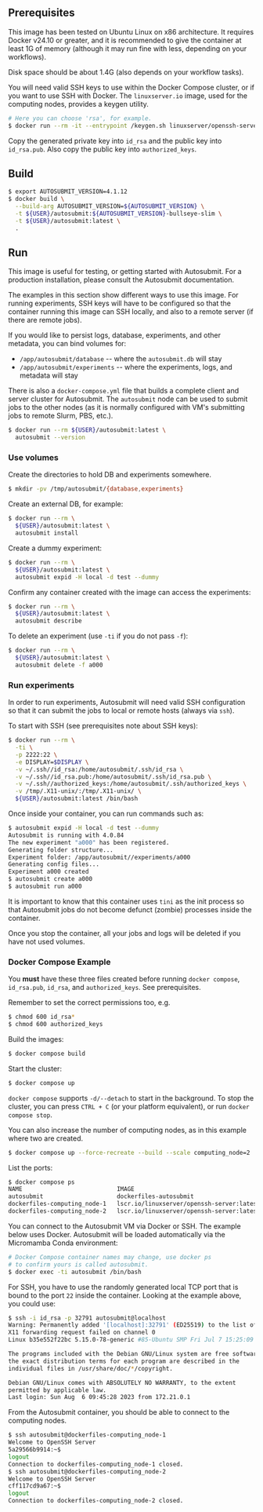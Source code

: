 ## Prerequisites

This image has been tested on Ubuntu Linux on x86 architecture.
It requires Docker v24.10 or greater, and it is recommended to
give the container at least 1G of memory (although it may run fine
with less, depending on your workflows).

Disk space should be about 1.4G (also depends on your workflow tasks). 

You will need valid SSH keys to use within the Docker Compose
cluster, or if you want to use SSH with Docker. The `linuxserver.io`
image, used for the computing nodes, provides a keygen utility.

```bash
# Here you can choose 'rsa', for example.
$ docker run --rm -it --entrypoint /keygen.sh linuxserver/openssh-server
```

Copy the generated private key into `id_rsa` and the public key
into `id_rsa.pub`. Also copy the public key into `authorized_keys`.

## Build

```bash
$ export AUTOSUBMIT_VERSION=4.1.12
$ docker build \
  --build-arg AUTOSUBMIT_VERSION=${AUTOSUBMIT_VERSION} \
  -t ${USER}/autosubmit:${AUTOSUBMIT_VERSION}-bullseye-slim \
  -t ${USER}/autosubmit:latest \
  .
```

## Run

This image is useful for testing, or getting started with Autosubmit.
For a production installation, please consult the Autosubmit documentation.

The examples in this section show different ways to use this image.
For running experiments, SSH keys will have to be configured so that
the container running this image can SSH locally, and also to a remote
server (if there are remote jobs).

If you would like to persist logs, database, experiments, and
other metadata, you can bind volumes for:

- `/app/autosubmit/database` -- where the `autosubmit.db` will stay
- `/app/autosubmit/experiments` -- where the experiments, logs, and metadata will stay

There is also a `docker-compose.yml` file that builds a complete
client and server cluster for Autosubmit. The `autosubmit` node
can be used to submit jobs to the other nodes (as it is normally
configured with VM's submitting jobs to remote Slurm, PBS, etc.).

```bash
$ docker run --rm ${USER}/autosubmit:latest \
  autosubmit --version
```

### Use volumes

Create the directories to hold DB and experiments somewhere.

```bash
$ mkdir -pv /tmp/autosubmit/{database,experiments}
```

Create an external DB, for example:

```bash
$ docker run --rm \
  ${USER}/autosubmit:latest \
  autosubmit install
```

Create a dummy experiment:

```bash
$ docker run --rm \
  ${USER}/autosubmit:latest \
  autosubmit expid -H local -d test --dummy
```

Confirm any container created with the image can access the experiments:

```bash
$ docker run --rm \
  ${USER}/autosubmit:latest \
  autosubmit describe
```

To delete an experiment (use `-ti` if you do not pass `-f`):

```bash
$ docker run --rm \
  ${USER}/autosubmit:latest \
  autosubmit delete -f a000
```

### Run experiments

In order to run experiments, Autosubmit will need valid
SSH configuration so that it can submit the jobs to local
or remote hosts (always via `ssh`).

To start with SSH (see prerequisites note about SSH keys):

```bash
$ docker run --rm \
  -ti \
  -p 2222:22 \
  -e DISPLAY=$DISPLAY \
  -v ~/.ssh//id_rsa:/home/autosubmit/.ssh/id_rsa \
  -v ~/.ssh//id_rsa.pub:/home/autosubmit/.ssh/id_rsa.pub \
  -v ~/.ssh//authorized_keys:/home/autosubmit/.ssh/authorized_keys \
  -v /tmp/.X11-unix/:/tmp/.X11-unix/ \
  ${USER}/autosubmit:latest /bin/bash
```

Once inside your container, you can run commands such as:

```bash
$ autosubmit expid -H local -d test --dummy
Autosubmit is running with 4.0.84
The new experiment "a000" has been registered.
Generating folder structure...
Experiment folder: /app/autosubmit//experiments/a000
Generating config files...
Experiment a000 created
$ autosubmit create a000
$ autosubmit run a000
```

It is important to know that this container uses `tini` as the init process
so that Autosubmit jobs do not become defunct (zombie) processes
inside the container.

Once you stop the container, all your jobs and logs will be
deleted if you have not used volumes.

### Docker Compose Example

You **must** have these three files created before running `docker compose`,
`id_rsa.pub`, `id_rsa`, and `authorized_keys`. See prerequisites.

Remember to set the correct permissions too, e.g.

```bash
$ chmod 600 id_rsa*
$ chmod 600 authorized_keys
```

Build the images:

```bash
$ docker compose build
```

Start the cluster:

```bash
$ docker compose up
```

`docker compose` supports `-d/--detach` to start in the background.
To stop the cluster, you can press `CTRL + C` (or your platform equivalent),
or run `docker compose stop`.

You can also increase the number of computing nodes, as in this example
where two are created.

```bash
$ docker compose up --force-recreate --build --scale computing_node=2
```

List the ports:

```bash
$ docker compose ps
NAME                           IMAGE                                       COMMAND                  SERVICE             CREATED             STATUS              PORTS
autosubmit                     dockerfiles-autosubmit                      "sudo /usr/sbin/sshd…"   autosubmit          33 minutes ago      Up 32 minutes       0.0.0.0:32783->22/tcp, :::32783->22/tcp
dockerfiles-computing_node-1   lscr.io/linuxserver/openssh-server:latest   "/init"                  computing_node      33 minutes ago      Up 32 minutes       2222/tcp, 0.0.0.0:32782->22/tcp, :::32782->22/tcp
dockerfiles-computing_node-2   lscr.io/linuxserver/openssh-server:latest   "/init"                  computing_node      33 minutes ago      Up 32 minutes       2222/tcp, 0.0.0.0:32781->22/tcp, :::32781->22/tcp
```

You can connect to the Autosubmit VM via Docker or SSH. The example below
uses Docker. Autosubmit will be loaded automatically via the Micromamba
Conda environment:

```bash
# Docker Compose container names may change, use docker ps
# to confirm yours is called autosubmit.
$ docker exec -ti autosubmit /bin/bash
```

For SSH, you have to use the randomly generated local TCP port that
is bound to the port `22` inside the container. Looking at the example above,
you could use:

```bash
$ ssh -i id_rsa -p 32791 autosubmit@localhost
Warning: Permanently added '[localhost]:32791' (ED25519) to the list of known hosts.
X11 forwarding request failed on channel 0
Linux b35e552f22bc 5.15.0-78-generic #85-Ubuntu SMP Fri Jul 7 15:25:09 UTC 2023 x86_64

The programs included with the Debian GNU/Linux system are free software;
the exact distribution terms for each program are described in the
individual files in /usr/share/doc/*/copyright.

Debian GNU/Linux comes with ABSOLUTELY NO WARRANTY, to the extent
permitted by applicable law.
Last login: Sun Aug  6 09:45:28 2023 from 172.21.0.1
```

From the Autosubmit container, you should be able to connect to the
computing nodes.

```bash
$ ssh autosubmit@dockerfiles-computing_node-1
Welcome to OpenSSH Server
5a29566b9914:~$ 
logout
Connection to dockerfiles-computing_node-1 closed.
$ ssh autosubmit@dockerfiles-computing_node-2
Welcome to OpenSSH Server
cff117cd9a67:~$ 
logout
Connection to dockerfiles-computing_node-2 closed.
```
